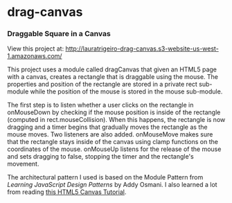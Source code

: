 # drag-canvas
<h3>Draggable Square in a Canvas</h3>

View this project at: http://lauratrigeiro-drag-canvas.s3-website-us-west-1.amazonaws.com/

This project uses a module called dragCanvas that given an HTML5 page with a canvas, creates a rectangle that is draggable using the mouse. The properties and position of the rectangle are stored in a private rect sub-module while the position of the mouse is stored in the mouse sub-module.

The first step is to listen whether a user clicks on the rectangle in onMouseDown by checking if the mouse position is inside of the rectangle (computed in rect.mouseCollision). When this happens, the rectangle is now dragging and a timer begins that gradually moves the rectangle as the mouse moves. Two listeners are also added. onMouseMove makes sure that the rectangle stays inside of the canvas using clamp functions on the coordinates of the mouse. onMouseUp listens for the release of the mouse and sets dragging to false, stopping the timer and the rectangle's movement.

The architectural pattern I used is based on the Module Pattern from <em>Learning JavaScript Design Patterns</em> by Addy Osmani. I also learned a lot from reading [this HTML5 Canvas Tutorial](http://rectangleworld.com/blog/archives/129).

